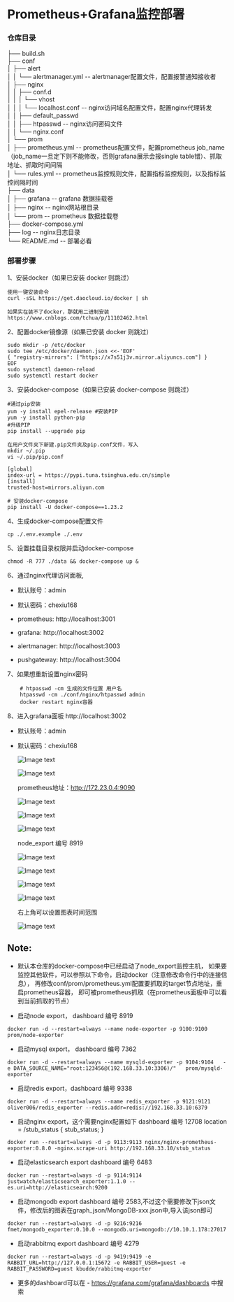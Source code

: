 # Prometheus+Grafana监控部署

### 仓库目录
├── build.sh<br>
├── conf<br>
│   ├── alert<br>
│   │   └── alertmanager.yml -- alertmanager配置文件，配置报警通知接收者<br>
│   ├── nginx<br>
│   │   ├── conf.d<br>
│   │   │   └── vhost<br>
│   │   │       └── localhost.conf    -- nginx访问域名配置文件，配置nginx代理转发<br>
│   │   ├── default_passwd<br>
│   │   ├── htpasswd -- nginx访问密码文件<br>
│   │   └── nginx.conf<br>
│   └── prom<br>
│       ├── prometheus.yml    -- prometheus配置文件，配置prometheus job_name（job_name一旦定下则不能修改，否则grafana展示会报single table错）、抓取地址、抓取时间间隔<br>
│       └── rules.yml         -- prometheus监控规则文件，配置指标监控规则，以及指标监控间隔时间<br>
├── data<br>
│   ├── grafana        -- grafana 数据挂载卷<br>
│   ├── nginx          -- nginx网站根目录<br>
│   └── prom           -- prometheus 数据挂载卷<br>
├── docker-compose.yml<br>
├── log  -- nginx日志目录 <br>
└── README.md          -- 部署必看<br>

### 部署步骤
1、安装docker（如果已安装 docker 则跳过）
```
使用一键安装命令
curl -sSL https://get.daocloud.io/docker | sh

如果实在装不了docker，那就用二进制安装
https://www.cnblogs.com/tchua/p/11102462.html
```


2、配置docker镜像源（如果已安装 docker 则跳过）
```
sudo mkdir -p /etc/docker
sudo tee /etc/docker/daemon.json <<-'EOF'
{ "registry-mirrors": ["https://x7s51j3v.mirror.aliyuncs.com"] }
EOF
sudo systemctl daemon-reload
sudo systemctl restart docker
```

3、安装docker-compose（如果已安装 docker-compose 则跳过）
```
#通过pip安装
yum -y install epel-release #安装PIP
yum -y install python-pip
#升级PIP
pip install --upgrade pip

在用户文件夹下新建.pip文件夹及pip.conf文件，写入
mkdir ~/.pip
vi ~/.pip/pip.conf

[global]
index-url = https://pypi.tuna.tsinghua.edu.cn/simple
[install]
trusted-host=mirrors.aliyun.com

# 安装docker-compose
pip install -U docker-compose==1.23.2

```


4、生成docker-compose配置文件
```
cp ./.env.example ./.env
```

5、设置挂载目录权限并启动docker-compose
```
chmod -R 777 ./data && docker-compose up &
```

6、通过nginx代理访问面板,
- 默认账号：admin
- 默认密码：chexiu168
- prometheus:  http://localhost:3001

- grafana:  http://localhost:3002

- alertmanager:  http://localhost:3003

- pushgateway:  http://localhost:3004

7、如果想重新设置nginx密码
```
    # htpasswd -cm 生成的文件位置 用户名
    htpasswd -cm ./conf/nginx/htpasswd admin
    docker restart nginx容器
```

8、进入grafana面板 http://localhost:3002
- 默认账号：admin
- 默认密码：chexiu168
   
   ![Image text](img/1609157323(1).jpg)
   
   ![Image text](img/1609157350(1).jpg)
   
   prometheus地址：http://172.23.0.4:9090
   
   ![Image text](img/1609157491(1).jpg)
   
   ![Image text](img/1609157525(1).jpg)
   
   ![Image text](img/1609157539(1).jpg)
   
   node_export 编号 8919
   
   ![Image text](img/1609157550(1).jpg)
   
   ![Image text](img/1609157568(1).jpg)
   
   ![Image text](img/1609157591(1).jpg)
   
   ![Image text](img/1609157611(1).jpg)
   
   右上角可以设置图表时间范围
   
   ![Image text](img/1609158624(1).jpg)
   

## Note:
- 默认本仓库的docker-compose中已经启动了node_export监控主机，
如果要监控其他软件，可以参照以下命令，启动docker（注意修改命令行中的连接信息），
再修改conf/prom/prometheus.yml配置要抓取的target节点地址，重启prometheus容器，
即可被prometheus抓取（在prometheus面板中可以看到当前抓取的节点）

- 启动node export， dashboard 编号 8919
```
docker run -d --restart=always --name node-exporter -p 9100:9100  prom/node-exporter
``` 

- 启动mysql export， dashboard 编号 7362
```
docker run -d --restart=always --name mysqld-exporter -p 9104:9104   -e DATA_SOURCE_NAME="root:123456@(192.168.33.10:3306)/"   prom/mysqld-exporter
``` 

- 启动redis export，dashboard 编号 9338
```
docker run -d --restart=always --name redis_exporter -p 9121:9121 oliver006/redis_exporter --redis.addr=redis://192.168.33.10:6379
```

- 启动nginx export，这个需要nginx配置如下 dashboard 编号 12708
location = /stub_status {
   stub_status;
}
```
docker run --restart=always -d -p 9113:9113 nginx/nginx-prometheus-exporter:0.8.0 -nginx.scrape-uri http://192.168.33.10/stub_status
```

- 启动elasticsearch export dashboard 编号 6483
```
docker run --restart=always -d -p 9114:9114 justwatch/elasticsearch_exporter:1.1.0 --es.uri=http://elasticsearch:9200
```

- 启动mongodb export  dashboard 编号 2583,不过这个需要修改下json文件，修改后的图表在graph_json/MongoDB-xxx.json中,导入该json即可
```
docker run --restart=always -d -p 9216:9216 fmet/mongodb_exporter:0.10.0 --mongodb.uri=mongodb://10.10.1.178:27017
```

- 启动rabbitmq export  dashboard 编号 4279
```
docker run --restart=always -d -p 9419:9419 -e RABBIT_URL=http://127.0.0.1:15672 -e RABBIT_USER=guest -e RABBIT_PASSWORD=guest kbudde/rabbitmq-exporter
```

- 更多的dashboard可以在 - https://grafana.com/grafana/dashboards 中搜索




